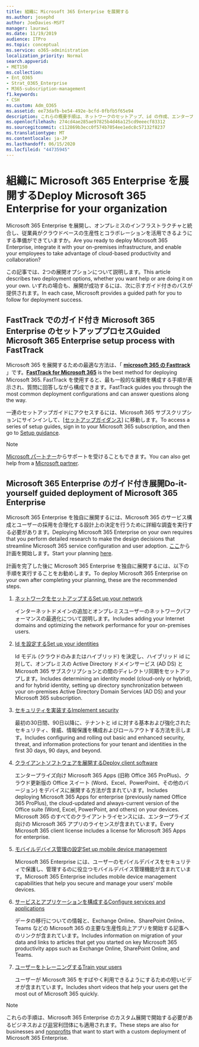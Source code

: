 ```yaml
---
title: 組織に Microsoft 365 Enterprise を展開する
ms.author: josephd
author: JoeDavies-MSFT
manager: laurawi
ms.date: 11/19/2019
audience: ITPro
ms.topic: conceptual
ms.service: o365-administration
localization_priority: Normal
search.appverid:
- MET150
ms.collection:
- Ent_O365
- Strat_O365_Enterprise
- M365-subscription-management
f1.keywords:
- CSH
ms.custom: Adm_O365
ms.assetid: ee73dafb-be54-492e-bcfd-0fbfb5f65e94
description: これらの概要手順は、ネットワークのセットアップ、id の作成、エンタープライズ向けの Microsoft 365 アプリの展開、データの移行、組織内のユーザーが Microsoft 365 の使用を開始する際に役立つように設計されています。
ms.openlocfilehash: 274cd4ae285ae97825b4d46a125cd9eeecf83312
ms.sourcegitcommit: c112869b3ecc0f574b7054ee1edc8c57132f8237
ms.translationtype: MT
ms.contentlocale: ja-JP
ms.lasthandoff: 06/15/2020
ms.locfileid: "44735945"
---
```

# <a name="deploy-microsoft-365-enterprise-for-your-organization"></a><span data-ttu-id="05f33-103">組織に Microsoft 365 Enterprise を展開する</span><span class="sxs-lookup"><span data-stu-id="05f33-103">Deploy Microsoft 365 Enterprise for your organization</span></span>

<span data-ttu-id="05f33-104">Microsoft 365 Enterprise を展開し、オンプレミスのインフラストラクチャと統合し、従業員がクラウドベースの生産性とコラボレーションを活用できるようにする準備ができていますか。</span><span class="sxs-lookup"><span data-stu-id="05f33-104">Are you ready to deploy Microsoft 365 Enterprise, integrate it with your on-premises infrastructure, and enable your employees to take advantage of cloud-based productivity and collaboration?</span></span>

<span data-ttu-id="05f33-105">この記事では、2つの展開オプションについて説明します。</span><span class="sxs-lookup"><span data-stu-id="05f33-105">This article describes two deployment options, whether you want help or are doing it on your own.</span></span> <span data-ttu-id="05f33-106">いずれの場合も、展開が成功するには、次に示すガイド付きのパスが提供されます。</span><span class="sxs-lookup"><span data-stu-id="05f33-106">In each case, Microsoft provides a guided path for you to follow for deployment success.</span></span>

## <a name="guided-microsoft-365-enterprise-setup-process-with-fasttrack"></a><span data-ttu-id="05f33-107">FastTrack でのガイド付き Microsoft 365 Enterprise のセットアッププロセス</span><span class="sxs-lookup"><span data-stu-id="05f33-107">Guided Microsoft 365 Enterprise setup process with FastTrack</span></span>

<span data-ttu-id="05f33-108">Microsoft 365 を展開するための最適な方法は、「 **[microsoft 365 の Fasttrack](https://www.microsoft.com/fasttrack/microsoft-365)** 」です。</span><span class="sxs-lookup"><span data-stu-id="05f33-108">**[FastTrack for Microsoft 365](https://www.microsoft.com/fasttrack/microsoft-365)** is the best method for deploying Microsoft 365.</span></span> <span data-ttu-id="05f33-109">FastTrack を使用すると、最も一般的な展開を構成する手順が表示され、質問に回答しながら構成できます。</span><span class="sxs-lookup"><span data-stu-id="05f33-109">FastTrack guides you through the most common deployment configurations and can answer questions along the way.</span></span> 

<span data-ttu-id="05f33-110">一連のセットアップガイドにアクセスするには、Microsoft 365 サブスクリプションにサインインして、[[セットアップガイダンス](https://aka.ms/o365fasttrack)] に移動します。</span><span class="sxs-lookup"><span data-stu-id="05f33-110">To access a series of setup guides, sign in to your Microsoft 365 subscription, and then go to [Setup guidance](https://aka.ms/o365fasttrack).</span></span>

>[!Note]
><span data-ttu-id="05f33-111">[Microsoft パートナー](https://www.microsoft.com/solution-providers/home)からサポートを受けることもできます。</span><span class="sxs-lookup"><span data-stu-id="05f33-111">You can also get help from a [Microsoft partner](https://www.microsoft.com/solution-providers/home).</span></span>
>

## <a name="do-it-yourself-guided-deployment-of-microsoft-365-enterprise"></a><span data-ttu-id="05f33-112">Microsoft 365 Enterprise のガイド付き展開</span><span class="sxs-lookup"><span data-stu-id="05f33-112">Do-it-yourself guided deployment of Microsoft 365 Enterprise</span></span>

<span data-ttu-id="05f33-113">Microsoft 365 Enterprise を独自に展開するには、Microsoft 365 のサービス構成とユーザーの採用を合理化する設計上の決定を行うために詳細な調査を実行する必要があります。</span><span class="sxs-lookup"><span data-stu-id="05f33-113">Deploying Microsoft 365 Enterprise on your own requires that you perform detailed research to make the design decisions that streamline Microsoft 365 service configuration and user adoption.</span></span> <span data-ttu-id="05f33-114">[ここ](get-your-organization-ready-for-office-365.md)から計画を開始します。</span><span class="sxs-lookup"><span data-stu-id="05f33-114">Start your planning [here](get-your-organization-ready-for-office-365.md).</span></span>

<span data-ttu-id="05f33-115">計画を完了した後に Microsoft 365 Enterprise を独自に展開するには、以下の手順を実行することをお勧めします。</span><span class="sxs-lookup"><span data-stu-id="05f33-115">To deploy Microsoft 365 Enterprise on your own after completing your planning, these are the recommended steps.</span></span>

1. [<span data-ttu-id="05f33-116">ネットワークをセットアップする</span><span class="sxs-lookup"><span data-stu-id="05f33-116">Set up your network</span></span>](set-up-network-for-office-365.md)

   <span data-ttu-id="05f33-117">インターネットドメインの追加とオンプレミスユーザーのネットワークパフォーマンスの最適化について説明します。</span><span class="sxs-lookup"><span data-stu-id="05f33-117">Includes adding your Internet domains and optimizing the network performance for your on-premises users.</span></span>
 
2. [<span data-ttu-id="05f33-118">Id を設定する</span><span class="sxs-lookup"><span data-stu-id="05f33-118">Set up your identities</span></span>](protect-your-global-administrator-accounts.md)

   <span data-ttu-id="05f33-119">Id モデル (クラウドのみまたはハイブリッド) を決定し、ハイブリッド id に対して、オンプレミスの Active Directory ドメインサービス (AD DS) と Microsoft 365 サブスクリプションとの間のディレクトリ同期をセットアップします。</span><span class="sxs-lookup"><span data-stu-id="05f33-119">Includes determining an identity model (cloud-only or hybrid), and for hybrid identity, setting up directory synchronization between your on-premises Active Directory Domain Services (AD DS) and your Microsoft 365 subscription.</span></span>

3. [<span data-ttu-id="05f33-120">セキュリティを実装する</span><span class="sxs-lookup"><span data-stu-id="05f33-120">Implement security</span></span>](https://docs.microsoft.com/office365/securitycompliance/security-roadmap)

   <span data-ttu-id="05f33-121">最初の30日間、90日以降に、テナントと id に対する基本および強化されたセキュリティ、脅威、情報保護を構成およびロールアウトする方法を示します。</span><span class="sxs-lookup"><span data-stu-id="05f33-121">Includes configuring and rolling out basic and enhanced security, threat, and information protections for your tenant and identities in the first 30 days, 90 days, and beyond.</span></span>
 
4. [<span data-ttu-id="05f33-122">クライアントソフトウェアを展開する</span><span class="sxs-lookup"><span data-stu-id="05f33-122">Deploy client software</span></span>](https://docs.microsoft.com/DeployOffice/deployment-guide-microsoft-365-apps)

   <span data-ttu-id="05f33-123">エンタープライズ向け Microsoft 365 Apps (旧称 Office 365 ProPlus)、クラウド更新版の Office スイート (Word、Excel、PowerPoint、その他のバージョン) をデバイスに展開する方法が含まれています。</span><span class="sxs-lookup"><span data-stu-id="05f33-123">Includes deploying Microsoft 365 Apps for enterprise (previously named Office 365 ProPlus), the cloud-updated and always-current version of the Office suite (Word, Excel, PowerPoint, and others) on your devices.</span></span> <span data-ttu-id="05f33-124">Microsoft 365 のすべてのクライアントライセンスには、エンタープライズ向けの Microsoft 365 アプリのライセンスが含まれています。</span><span class="sxs-lookup"><span data-stu-id="05f33-124">Every Microsoft 365 client license includes a license for Microsoft 365 Apps for enterprise.</span></span>
 
5. [<span data-ttu-id="05f33-125">モバイルデバイス管理の設定</span><span class="sxs-lookup"><span data-stu-id="05f33-125">Set up mobile device management</span></span>](https://support.office.com/article/set-up-mobile-device-management-mdm-in-office-365-dd892318-bc44-4eb1-af00-9db5430be3cd)

   <span data-ttu-id="05f33-126">Microsoft 365 Enterprise には、ユーザーのモバイルデバイスをセキュリティで保護し、管理するのに役立つモバイルデバイス管理機能が含まれています。</span><span class="sxs-lookup"><span data-stu-id="05f33-126">Microsoft 365 Enterprise includes mobile device management capabilities that help you secure and manage your users' mobile devices.</span></span>
 
6. [<span data-ttu-id="05f33-127">サービスとアプリケーションを構成する</span><span class="sxs-lookup"><span data-stu-id="05f33-127">Configure services and applications</span></span>](configure-services-and-applications.md)

   <span data-ttu-id="05f33-128">データの移行についての情報と、Exchange Online、SharePoint Online、Teams などの Microsoft 365 の主要な生産性向上アプリを開始する記事へのリンクが含まれています。</span><span class="sxs-lookup"><span data-stu-id="05f33-128">Includes information on migration of your data and links to articles that get you started on key Microsoft 365 productivity apps such as Exchange Online, SharePoint Online, and Teams.</span></span>
 
7. [<span data-ttu-id="05f33-129">ユーザーをトレーニングする</span><span class="sxs-lookup"><span data-stu-id="05f33-129">Train your users</span></span>](https://docs.microsoft.com/office365/admin/admin-overview/get-started-with-office-365#training-resources-for-your-users)

   <span data-ttu-id="05f33-130">ユーザーが Microsoft 365 をすばやく利用できるようにするための短いビデオが含まれています。</span><span class="sxs-lookup"><span data-stu-id="05f33-130">Includes short videos that help your users get the most out of Microsoft 365 quickly.</span></span>
 

>[!Note]
><span data-ttu-id="05f33-131">これらの手順は、Microsoft 365 Enterprise のカスタム展開で開始する必要があるビジネスおよび[非](https://go.microsoft.com/fwlink/?LinkId=627221)営利団体にも適用されます。</span><span class="sxs-lookup"><span data-stu-id="05f33-131">These steps are also for businesses and [nonprofits](https://go.microsoft.com/fwlink/?LinkId=627221) that want to start with a custom deployment of Microsoft 365 Enterprise.</span></span> 
>
